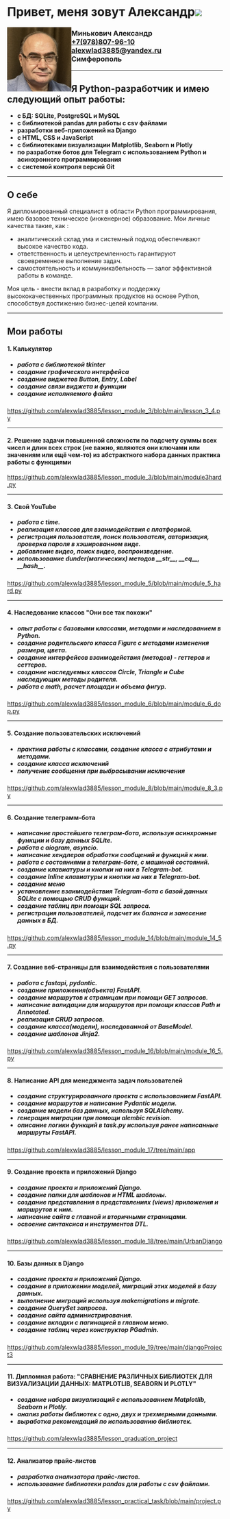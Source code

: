<h1 align="left">Привет, меня зовут Александр<img src="https://github.com/blackcater/blackcater/raw/main/images/Hi.gif" height="40"/></h1>
<img class="round" src="assets/img/minkovich_a.jpg" width="150" height="150" alt="image" align="left">
    <h3 align="left">
        <dl>
              <dt>Минькович Александр</dt>
                    <dd><a href="tel:#">+7(978)807-96-10</a></dd>
                    <dd><a href="mailto:#">alexwlad3885@yandex.ru</a></dd>
                    <dd>Симферополь</dd>   
        </dl>    
    </h3>           
<hr>
<h2 align="left">Я Python-разработчик и имею следующий опыт работы:</h2>
<ul><b>
<li>с БД: SQLite, PostgreSQL и MySQL</li>
<li>с библиотекой pandas для работы с csv файлами</li>
<li>разработки веб-приложений на Django</li>
<li>с HTML, CSS и JavaScript</li>
<li>с библиотеками визуализации Matplotlib, Seaborn и Plotly</li>
<li>по разработке ботов для Telegram с использованием Python и асинхронного программирования</li>	
<li>с системой контроля версий Git</li>
</b>
</ul>
<hr> 
<h2 align="left">О себе</h2>
<p>Я дипломированный специалист в области Python программирования, имею базовое техническое (инженерное) образование. 
Мои личные качества такие, как :
<ul>
  <li>аналитический склад ума и системный подход обеспечивают высокое качество кода.</li>
  <li>ответственность и целеустремленность гарантируют своевременное выполнение задач.</li>
  <li>самостоятельность и коммуникабельность — залог эффективной работы в команде.</li>
</ul>
Моя цель - внести вклад в разработку и поддержку высококачественных программных продуктов на основе Python, способствуя достижению бизнес-целей компании.
</p>
<hr>
<h2 align="left">Мои работы</h2>
<div>
    <h4><b>1. Калькулятор</b></h4>
        <h5>
            <ul>
                <li>работа с библиотекой tkinter</li>
                <li>создание графического интерфейса</li>
                <li>создание виджетов Button, Entry, Label</li>
                <li>создание связи виджета и функции</li>
                <li>создание исполняемого файла</li>           
            </ul>
         </h5> 
    <a class="resume-link" href="https://github.com/alexwlad3885/lesson_module_3/blob/main/lesson_3_4.py">
                           https://github.com/alexwlad3885/lesson_module_3/blob/main/lesson_3_4.py</a>
</div>
<hr>
<div>
      <h4><b>2. Решение задачи повышенной сложности по подсчету суммы всех чисел и длин всех строк
      (не важно, являются они ключами или значениям или ещё чем-то) из абстрактного набора данных
      практика работы с функциями</b></h4>
      <a class="resume-link" href="https://github.com/alexwlad3885/lesson_module_3/blob/main/module3hard.py">
                          https://github.com/alexwlad3885/lesson_module_3/blob/main/module3hard.py</a>
</div>
<hr>
<div>
      <h4><b>3. Свой YouTube</b></h4>
          <h5>
              <ul>
                  <li>работа с time.</li>
                  <li>реализация классов для взаимодействия с платформой.</li>
                  <li>регистрация пользователя, поиск пользователя, авторизация, проверка пароля в хэшированном виде.</li>
                  <li>добавление видео, поиск видео, воспроизведение.</li>
                  <li>использование dunder(магических) методов __str__, __eq__, __hash__.</li>
               </ul>
          </h5>
      <a class="resume-link" href="https://github.com/alexwlad3885/lesson_module_5/blob/main/module_5_hard.py">
                          https://github.com/alexwlad3885/lesson_module_5/blob/main/module_5_hard.py</a>
</div>
<hr>
<div>
      <h4><b>4. Наследование классов "Они все так похожи"</b></h4>
          <h5>
              <ul>
                  <li>опыт работы с базовыми классами, методами и наследованием в Python.</li>
                  <li>создание родительского класса Figure с методами изменения размера, цвета.</li>
                  <li>создание интерфейсов взаимодействия (методов) - геттеров и сеттеров.</li>
                  <li>создание наследуемых классов Circle, Triangle и Cube наследующих методы родителя.</li>
                  <li>работа с math, расчет площади и объема фигур.</li>
               </ul>
          </h5>
      <a class="resume-link" href="https://github.com/alexwlad3885/lesson_module_6/blob/main/module_6_dop.py">
                          https://github.com/alexwlad3885/lesson_module_6/blob/main/module_6_dop.py</a>
</div>
<hr>
<div>
      <h4><b>5. Создание пользовательских исключений</b></h4>
          <h5>
              <ul>
                  <li>практика работы с классами, создание класса с атрибутами и методами.</li>
                  <li>создание класса исключений</li>
                  <li>получение сообщения при выбрасывании исключения</li>
               </ul>
          </h5>
      <a class="resume-link" href="https://github.com/alexwlad3885/lesson_module_8/blob/main/module_8_3.py">
                          https://github.com/alexwlad3885/lesson_module_8/blob/main/module_8_3.py</a>
</div>
<hr>
<div>
      <h4><b>6. Создание телеграмм-бота</b></h4>
          <h5>
              <ul>
                  <li>написание простейшего телеграм-бота, используя асинхронные функции и базу данных SQLite.</li>
                  <li>работа с aiogram, asyncio.</li>
                  <li>написание хендлеров обработки сообщений и функций к ним.</li>
                  <li>работа с состояниями в телеграм-боте, с машиной состояний.</li>
                  <li>создание клавиатуры и кнопки на них в Telegram-bot.</li>
                  <li>создание Inline клавиатуры и кнопки на них в Telegram-bot.</li>
                  <li>создание меню</li>
                  <li>установление взаимодействия Telegram-бота с базой данных SQLite с помощью CRUD функций.</li>
                  <li>создание таблиц при помощи SQL запроса.</li>
                  <li>регистрация пользователей, подсчет их баланса и занесение данных в БД.</li>
               </ul>
          </h5>
      <a class="resume-link" href="https://github.com/alexwlad3885/lesson_module_14/blob/main/module_14_5.py">
                          https://github.com/alexwlad3885/lesson_module_14/blob/main/module_14_5.py</a>
</div>
<hr>
<div>
      <h4><b>7. Создание веб-страницы для взаимодействия с пользователями</b></h4>
          <h5>
              <ul>
                  <li>работа с fastapi, pydantic.</li>
                  <li>создание приложения(объекта) FastAPI.</li>
                  <li>создание  маршрутов к страницам при помощи GET запросов.</li>
                  <li>написание валидации для маршрутов при помощи классов Path и Annotated.</li>
                  <li>реализация CRUD запросов.</li>
                  <li>создание класса(модели), наследованной от BaseModel.</li>
                  <li>создание шаблонов Jinja2.</li>
               </ul>
          </h5>
      <a class="resume-link" href="https://github.com/alexwlad3885/lesson_module_16/blob/main/module_16_5.py">
                          https://github.com/alexwlad3885/lesson_module_16/blob/main/module_16_5.py</a>
</div>
<hr>
<div>
      <h4><b>8. Написание API для менеджмента задач пользователей</b></h4>
          <h5>
              <ul>
                  <li>создание структурированного проекта с использованием FastAPI.</li>
                  <li>создание маршрутов и написание Pydantic модели.</li>
                  <li>создание модели баз данных, используя SQLAlchemy.</li>
                  <li>генерация миграции при помощи alembic revision.</li>
                  <li>описание логики функций в task.py используя ранее написанные маршруты FastAPI.</li>
               </ul>
          </h5>
      <a class="resume-link" href="https://github.com/alexwlad3885/lesson_module_17/tree/main/app">
                          https://github.com/alexwlad3885/lesson_module_17/tree/main/app</a>
</div>
<hr>
<div>
      <h4><b>9. Создание проекта и приложений Django</b></h4>
          <h5>
              <ul>
                  <li>создание проекта и приложений Django.</li>
                  <li>создание папки для шаблонов и HTML шаблоны.</li>
                  <li>создание представления в представлениях (views) приложения и маршрутов к ним.</li>
                  <li>написание сайта с главной и вторичными страницами.</li>
                  <li>освоение синтаксиса и инструментов DTL.</li>
               </ul>
          </h5>
      <a class="resume-link" href="https://github.com/alexwlad3885/lesson_module_18/tree/main/UrbanDjango">
                          https://github.com/alexwlad3885/lesson_module_18/tree/main/UrbanDjango</a>
</div>
<hr>
<div>
      <h4><b>10. Базы данных в Django</b></h4>
          <h5>
              <ul>
                  <li>создание проекта и приложений Django.</li>
                  <li>создание в приложении моделей, миграций этих моделей в базу данных.</li>
                  <li>выполнение миграций используя makemigrations и migrate.</li>
                  <li>создание QuerySet запросов.</li>
                  <li>создание сайта администрирования.</li>
                  <li>создание вкладки с пагинацией в главном меню.</li>
                  <li>создание таблиц через конструктор PGadmin.</li>
               </ul>
          </h5>
      <a class="resume-link" href="https://github.com/alexwlad3885/lesson_module_19/tree/main/djangoProject3">
                          https://github.com/alexwlad3885/lesson_module_19/tree/main/djangoProject3</a>
</div>
<hr>
<div>
      <h4><b>11. Дипломная работа: "СРАВНЕНИЕ РАЗЛИЧНЫХ БИБЛИОТЕК ДЛЯ ВИЗУАЛИЗАЦИИ ДАННЫХ: MATPLOTLIB, SEABORN И PLOTLY"</b></h4>
          <h5>
              <ul>
                  <li>создание набора визуализаций с использованием Matplotlib, Seaborn и Plotly.</li>
                  <li>анализ работы библиотек с одно, двух и трехмерными данными.</li>
                  <li>выработка рекомендаций по использованию библиотек.</li>
               </ul>
          </h5>
      <a class="resume-link" href="https://github.com/alexwlad3885/lesson_graduation_project">
                          https://github.com/alexwlad3885/lesson_graduation_project</a>
</div>
<hr>
<div>
      <h4><b>12. Анализатор прайс-листов</b></h4>
          <h5>
              <ul>
                  <li>разработка анализатора прайс-листов.</li>
                  <li>использование библиотеки pandas для работы с csv файлами.</li>
               </ul>
          </h5>
      <a class="resume-link" href="https://github.com/alexwlad3885/lesson_practical_task/blob/main/project.py">
                          https://github.com/alexwlad3885/lesson_practical_task/blob/main/project.py</a>
</div>
